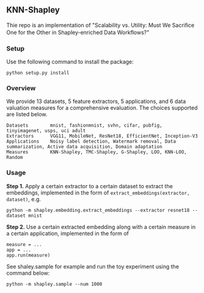## KNN-Shapley

Thie repo is an implementation of "Scalability vs. Utility: Must We Sacriﬁce One for the Other in Shapley-enriched Data Workﬂows?"

### Setup

Use the following command to install the package:

```
python setup.py install
```

### Overview

We provide 13 datasets, 5 feature extractors, 5 applications, and 6 data valuation measures for a comprehensive evaluation. The choices supported are listed below. 

```
Datasets        mnist, fashionmnist, svhn, cifar, pubfig, tinyimagenet, usps, uci adult
Extractors      VGG11, MobileNet, ResNet18, EfficientNet, Inception-V3
Applications    Noisy label detection, Watermark removal, Data summarization, Active data acquisition, Domain adaptation
Measures        KNN-Shapley, TMC-Shapley, G-Shapley, LOO, KNN-LOO, Random
```

### Usage

**Step 1.** Apply a certain extractor to a certain dataset to extract the embeddings, implemented in the form of ``extract_embeddings(extractor, dataset)``, e.g.

``
python -m shapley.embedding.extract_embeddings --extractor resnet18 --dataset mnist
``

**Step 2.** Use a certain extracted embedding along with a certain measure in a certain application, implemented in the form of 

```
measure = ...
app = ...
app.run(measure)
```

See shaley.sample for example and run the toy experiment using the command below:

``
python -m shapley.sample --num 1000
``
